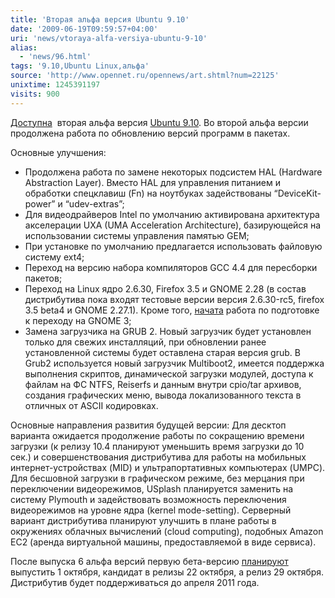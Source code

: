 ```yaml
---
title: 'Вторая альфа версия Ubuntu 9.10'
date: '2009-06-19T09:59:57+04:00'
uri: 'news/vtoraya-alfa-versiya-ubuntu-9-10'
alias: 
  - 'news/96.html'
tags: '9.10,Ubuntu Linux,альфа'
source: 'http://www.opennet.ru/opennews/art.shtml?num=22125'
unixtime: 1245391197
visits: 900
---
```

[Доступна](http://www.mail-archive.com/ubuntu-devel-announce@lists.ubuntu.com/msg00346.html)  вторая альфа версия [Ubuntu 9.10](http://www.ubuntu.com/testing/karmic/alpha2). Во второй альфа версии продолжена работа по обновлению версий программ в пакетах.

Основные улучшения:

*   Продолжена работа по замене некоторых подсистем HAL (Hardware Abstraction Layer). Вместо HAL для управления питанием и обработки спецклавиш (Fn) на ноутбуках задействованы “DeviceKit-power” и “udev-extras”;
*   Для видеодрайверов Intel по умолчанию активирована архитектура акселерации UXA (UMA Acceleration Architecture), базирующейся на использовании системы управления памятью GEM;
*   При установке по умолчанию предлагается использовать файловую систему ext4;
*   Переход на версию набора компиляторов GCC 4.4 для пересборки пакетов;
*   Переход на Linux ядро 2.6.30, Firefox 3.5 и GNOME 2.28 (в состав дистрибутива пока входят тестовые версии версия 2.6.30-rc5, firefox 3.5 beta4 и GNOME 2.27.1). Кроме того, [начата](https://blueprints.launchpad.net/ubuntu/+spec/desktop-karmic-gnome-3) работа по подготовке к переходу на GNOME 3;
*   Замена загрузчика на GRUB 2. Новый загрузчик будет установлен только для свежих инсталляций, при обновлении ранее установленной системы будет оставлена старая версия grub. В Grub2 используется новый загрузчик Multiboot2, имеется поддержка выполнения скриптов, динамической загрузки модулей, доступа к файлам на ФС NTFS, Reiserfs и данным внутри cpio/tar архивов, создания графических меню, вывода локализованного текста в отличных от ASCII кодировках.

Основные направления развития будущей версии: Для десктоп варианта ожидается продолжение работы по сокращению времени загрузки (к релизу 10.4 планируют уменьшить время загрузки до 10 сек.) и совершенствования дистрибутива для работы на мобильных интернет-устройствах (MID) и ультрапортативных компьютерах (UMPC). Для бесшовной загрузки в графическом режиме, без мерцания при переключении видеорежимов, USplash планируется заменить на систему Plymouth и задействовать возможность переключения видеорежимов на уровне ядра (kernel mode-setting). Серверный вариант дистрибутива планируют улучшить в плане работы в окружениях облачных вычислений (cloud computing), подобных Amazon EC2 (аренда виртуальной машины, предоставляемой в виде сервиса).

После выпуска 6 альфа версий первую бета-версию [планируют](https://wiki.ubuntu.com/KarmicReleaseSchedule) выпустить 1 октября, кандидат в релизы 22 октября, а релиз 29 октября. Дистрибутив будет поддерживаться до апреля 2011 года.
